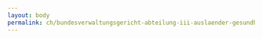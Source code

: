 ```yaml
---
layout: body
permalink: ch/bundesverwaltungsgericht-abteilung-iii-auslaender-gesundheit-und-sozialversicherungen-abteilungskanzlei/
---
```


